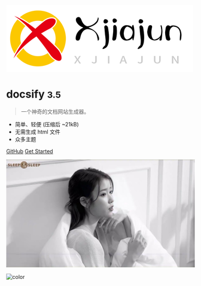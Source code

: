 <!-- _coverpage.md -->

![logo](_media/logo.png)

# docsify <small>3.5</small>

> 一个神奇的文档网站生成器。

- 简单、轻便 (压缩后 ~21kB)
- 无需生成 html 文件
- 众多主题

[GitHub](https://github.com/docsifyjs/docsify/)
[Get Started](#docsify)


<!-- 背景图片 -->

![](_media/IMG_9227.JPG)

<!-- 背景色 -->

![color](#f0f0f0)